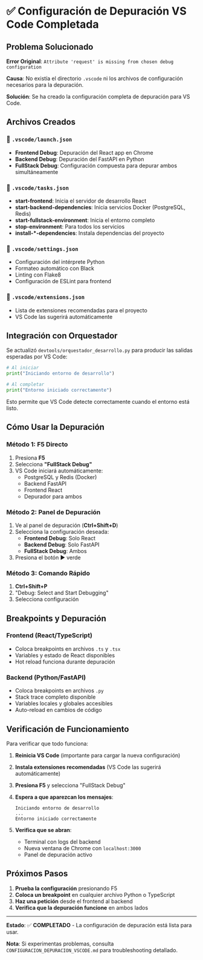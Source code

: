 # ✅ Configuración de Depuración VS Code Completada

## Problema Solucionado

**Error Original**: `Attribute 'request' is missing from chosen debug configuration`

**Causa**: No existía el directorio `.vscode` ni los archivos de configuración necesarios para la depuración.

**Solución**: Se ha creado la configuración completa de depuración para VS Code.

## Archivos Creados

### 📁 `.vscode/launch.json`
- **Frontend Debug**: Depuración del React app en Chrome
- **Backend Debug**: Depuración del FastAPI en Python 
- **FullStack Debug**: Configuración compuesta para depurar ambos simultáneamente

### 📁 `.vscode/tasks.json`
- **start-frontend**: Inicia el servidor de desarrollo React
- **start-backend-dependencies**: Inicia servicios Docker (PostgreSQL, Redis)
- **start-fullstack-environment**: Inicia el entorno completo
- **stop-environment**: Para todos los servicios
- **install-*-dependencies**: Instala dependencias del proyecto

### 📁 `.vscode/settings.json`
- Configuración del intérprete Python
- Formateo automático con Black
- Linting con Flake8
- Configuración de ESLint para frontend

### 📁 `.vscode/extensions.json`
- Lista de extensiones recomendadas para el proyecto
- VS Code las sugerirá automáticamente

## Integración con Orquestador

Se actualizó `devtools/orquestador_desarrollo.py` para producir las salidas esperadas por VS Code:

```python
# Al iniciar
print("Iniciando entorno de desarrollo")

# Al completar
print("Entorno iniciado correctamente")
```

Esto permite que VS Code detecte correctamente cuando el entorno está listo.

## Cómo Usar la Depuración

### Método 1: F5 Directo
1. Presiona **F5**
2. Selecciona **"FullStack Debug"** 
3. VS Code iniciará automáticamente:
   - PostgreSQL y Redis (Docker)
   - Backend FastAPI
   - Frontend React
   - Depurador para ambos

### Método 2: Panel de Depuración
1. Ve al panel de depuración (**Ctrl+Shift+D**)
2. Selecciona la configuración deseada:
   - **Frontend Debug**: Solo React
   - **Backend Debug**: Solo FastAPI  
   - **FullStack Debug**: Ambos
3. Presiona el botón ▶️ verde

### Método 3: Comando Rápido
1. **Ctrl+Shift+P**
2. "Debug: Select and Start Debugging"
3. Selecciona configuración

## Breakpoints y Depuración

### Frontend (React/TypeScript)
- Coloca breakpoints en archivos `.ts` y `.tsx`
- Variables y estado de React disponibles
- Hot reload funciona durante depuración

### Backend (Python/FastAPI)
- Coloca breakpoints en archivos `.py`
- Stack trace completo disponible
- Variables locales y globales accesibles
- Auto-reload en cambios de código

## Verificación de Funcionamiento

Para verificar que todo funciona:

1. **Reinicia VS Code** (importante para cargar la nueva configuración)

2. **Instala extensiones recomendadas** (VS Code las sugerirá automáticamente)

3. **Presiona F5** y selecciona "FullStack Debug"

4. **Espera a que aparezcan los mensajes**:
   ```
   Iniciando entorno de desarrollo
   ...
   Entorno iniciado correctamente
   ```

5. **Verifica que se abran**:
   - Terminal con logs del backend
   - Nueva ventana de Chrome con `localhost:3000`
   - Panel de depuración activo

## Próximos Pasos

1. **Prueba la configuración** presionando F5
2. **Coloca un breakpoint** en cualquier archivo Python o TypeScript
3. **Haz una petición** desde el frontend al backend
4. **Verifica que la depuración funcione** en ambos lados

---

**Estado**: ✅ **COMPLETADO** - La configuración de depuración está lista para usar.

**Nota**: Si experimentas problemas, consulta `CONFIGURACION_DEPURACION_VSCODE.md` para troubleshooting detallado.

